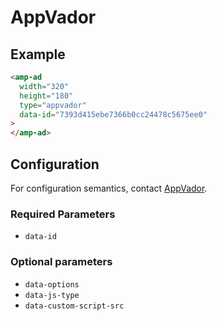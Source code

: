 <!---
Copyright 2017 The AMP HTML Authors. All Rights Reserved.

Licensed under the Apache License, Version 2.0 (the "License");
you may not use this file except in compliance with the License.
You may obtain a copy of the License at

      http://www.apache.org/licenses/LICENSE-2.0

Unless required by applicable law or agreed to in writing, software
distributed under the License is distributed on an "AS-IS" BASIS,
WITHOUT WARRANTIES OR CONDITIONS OF ANY KIND, either express or implied.
See the License for the specific language governing permissions and
limitations under the License.
-->

# AppVador

## Example

```html
<amp-ad
  width="320"
  height="180"
  type="appvador"
  data-id="7393d415ebe7366b0cc24478c5675ee0"
>
</amp-ad>
```

## Configuration

For configuration semantics, contact [AppVador](http://www.appvador.com/).

### Required Parameters

-   `data-id`

### Optional parameters

-   `data-options`
-   `data-js-type`
-   `data-custom-script-src`
